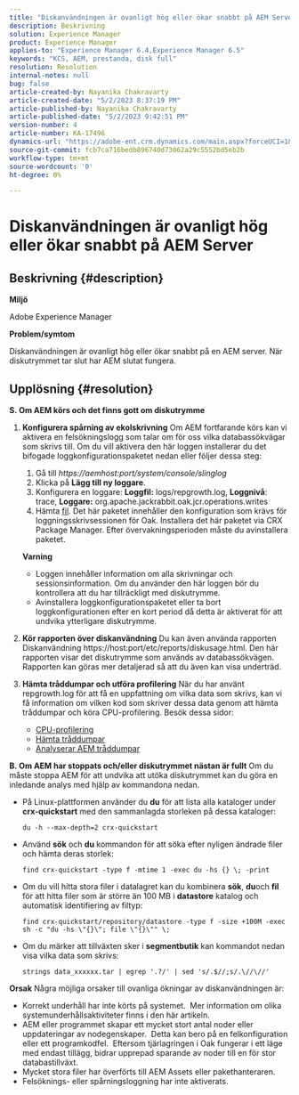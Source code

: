 ```yaml
---
title: "Diskanvändningen är ovanligt hög eller ökar snabbt på AEM Server"
description: Beskrivning
solution: Experience Manager
product: Experience Manager
applies-to: "Experience Manager 6.4,Experience Manager 6.5"
keywords: "KCS, AEM, prestanda, disk full"
resolution: Resolution
internal-notes: null
bug: false
article-created-by: Nayanika Chakravarty
article-created-date: "5/2/2023 8:37:19 PM"
article-published-by: Nayanika Chakravarty
article-published-date: "5/2/2023 9:42:51 PM"
version-number: 4
article-number: KA-17496
dynamics-url: "https://adobe-ent.crm.dynamics.com/main.aspx?forceUCI=1&pagetype=entityrecord&etn=knowledgearticle&id=104d8e1f-29e9-ed11-a7c6-6045bd006268"
source-git-commit: fcb7ca716bedb896740d73062a29c5552bd5eb2b
workflow-type: tm+mt
source-wordcount: '0'
ht-degree: 0%

---
```


# Diskanvändningen är ovanligt hög eller ökar snabbt på AEM Server

## Beskrivning {#description}


<b>Miljö</b>

Adobe Experience Manager

<b>Problem/symtom</b>

Diskanvändningen är ovanligt hög eller ökar snabbt på en AEM server. När diskutrymmet tar slut har AEM slutat fungera.




## Upplösning {#resolution}

<b>S. Om AEM körs och det finns gott om diskutrymme</b>
1. <b>Konfigurera spårning av ekolskrivning</b>    Om AEM fortfarande körs kan vi aktivera en felsökningslogg som talar om för oss vilka databassökvägar som skrivs till. Om du vill aktivera den här loggen installerar du det bifogade loggkonfigurationspaketet nedan eller följer dessa steg:

   1. Gå till *https://aemhost:port/system/console/slinglog*
   2. Klicka på <b>Lägg till ny loggare</b>.
   3. Konfigurera en loggare: <b>Loggfil:</b> logs/repgrowth.log, <b>Loggnivå</b>: trace, <b>Loggare:</b> org.apache.jackrabbit.oak.jcr.operations.writes
   4. Hämta [fil](https://helpx.adobe.com/content/dam/help/en/experience-manager/kb/analyze-unusual-repository-growth/jcr:content/main-pars/download/log_repository_growth-1.zip).        Det här paketet innehåller den konfiguration som krävs för loggningsskrivsessionen för Oak. Installera det här paketet via CRX Package Manager. Efter övervakningsperioden måste du avinstallera paketet.

   <b>Varning</b>

   - Loggen innehåller information om alla skrivningar och sessionsinformation. Om du använder den här loggen bör du kontrollera att du har tillräckligt med diskutrymme.
   - Avinstallera loggkonfigurationspaketet eller ta bort loggkonfigurationen efter en kort period då detta är aktiverat för att undvika ytterligare diskutrymme.
2. <b>Kör rapporten över diskanvändning</b>    Du kan även använda rapporten Diskanvändning https://host:port/etc/reports/diskusage.html. Den här rapporten visar det diskutrymme som används av databassökvägen. Rapporten kan göras mer detaljerad så att du även kan visa underträd.
3. <b>Hämta tråddumpar och utföra profilering</b>    När du har använt repgrowth.log för att få en uppfattning om vilka data som skrivs, kan vi få information om vilken kod som skriver dessa data genom att hämta tråddumpar och köra CPU-profilering. Besök dessa sidor:

   - [CPU-profilering](https://experienceleague.adobe.com/docs/experience-cloud-kcs/kbarticles/KA-17499.html?lang=en)
   - [Hämta tråddumpar](https://experienceleague.adobe.com/docs/experience-cloud-kcs/kbarticles/KA-17452.html?lang=en)
   - [Analyserar AEM tråddumpar](https://experienceleague.adobe.com/docs/experience-cloud-kcs/kbarticles/KA-16458.html?lang=en)

<b>B. Om AEM har stoppats och/eller diskutrymmet nästan är fullt</b>
Om du måste stoppa AEM för att undvika att utöka diskutrymmet kan du göra en inledande analys med hjälp av kommandona nedan.

- På Linux-plattformen använder du <b>du</b> för att lista alla kataloger under <b>crx-quickstart</b> med den sammanlagda storleken på dessa kataloger:<br>

   ```
   du -h --max-depth=2 crx-quickstart
   ```
- Använd <b>sök</b> och <b>du</b> kommandon för att söka efter nyligen ändrade filer och hämta deras storlek:

   ```
   find crx-quickstart -type f -mtime 1 -exec du -hs {} \; -print
   ```
- Om du vill hitta stora filer i datalagret kan du kombinera <b>sök</b>, <b>du</b>och <b>fil</b> för att hitta filer som är större än 100 MB i <b>datastore</b> katalog och automatisk identifiering av filtyp:

   ```
   find crx-quickstart/repository/datastore -type f -size +100M -exec sh -c "du -hs \"{}\"; file \"{}\"" \;
   ```
- Om du märker att tillväxten sker i <b>segmentbutik</b> kan kommandot nedan visa vilka data som skrivs:

   ```
   strings data_xxxxxx.tar | egrep '.?/' | sed 's/.$//;s/.\//\//'
   ```

<b>Orsak</b>
Några möjliga orsaker till ovanliga ökningar av diskanvändningen är:

- Korrekt underhåll har inte körts på systemet.  Mer information om olika systemunderhållsaktiviteter finns i den här artikeln.
- AEM eller programmet skapar ett mycket stort antal noder eller uppdateringar av nodegenskaper.  Detta kan bero på en felkonfiguration eller ett programkodfel.  Eftersom tjärlagringen i Oak fungerar i ett läge med endast tillägg, bidrar upprepad sparande av noder till en för stor databastillväxt.
- Mycket stora filer har överförts till AEM Assets eller pakethanteraren.
- Felsöknings- eller spårningsloggning har inte aktiverats.

